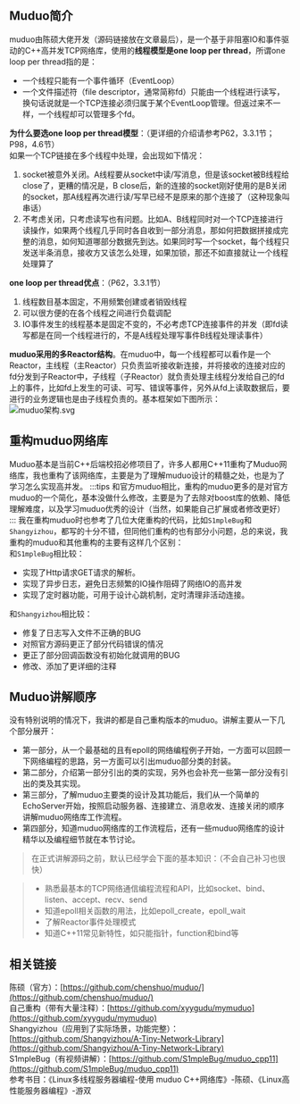 <a name="rOxT7"></a>
## Muduo简介
muduo由陈硕大佬开发（源码链接放在文章最后），是一个基于非阻塞IO和事件驱动的C++高并发TCP网络库，使用的**线程模型是one loop per thread**，所谓one loop per thread指的是：

- 一个线程只能有一个事件循环（EventLoop）
- 一个文件描述符（file descriptor，通常简称fd）只能由一个线程进行读写，换句话说就是一个TCP连接必须归属于某个EventLoop管理。但返过来不一样，一个线程却可以管理多个fd。

**为什么要选one loop per thread模型**：（更详细的介绍请参考P62，3.3.1节；P98，4.6节）<br />如果一个TCP链接在多个线程中处理，会出现如下情况：

1. socket被意外关闭。A线程要从socket中读/写消息，但是该socket被B线程给close了，更糟的情况是，B close后，新的连接的socket刚好使用的是B关闭的socket，那A线程再次进行读/写早已经不是原来的那个连接了（这种现象叫串话）
2. 不考虑关闭，只考虑读写也有问题。比如A、B线程同时对一个TCP连接进行读操作，如果两个线程几乎同时各自收到一部分消息，那如何把数据拼接成完整的消息，如何知道哪部分数据先到达。如果同时写一个socket，每个线程只发送半条消息，接收方又该怎么处理，如果加锁，那还不如直接就让一个线程处理算了

**one loop per thread优点**：（P62，3.3.1节）

1. 线程数目基本固定，不用频繁创建或者销毁线程
2. 可以很方便的在各个线程之间进行负载调配
3. IO事件发生的线程基本是固定不变的，不必考虑TCP连接事件的并发（即fd读写都是在同一个线程进行的，不是A线程处理写事件B线程处理读事件）

**muduo采用的多Reactor结构**。在muduo中，每一个线程都可以看作是一个Reactor，主线程（主Reactor）只负责监听接收新连接，并将接收的连接对应的fd分发到子Reactor中，子线程（子Reactor）就负责处理主线程分发给自己的fd上的事件，比如fd上发生的可读、可写、错误等事件，另外从fd上读取数据后，要进行的业务逻辑也是由子线程负责的。基本框架如下图所示：<br />![muduo架构.svg](https://cdn.nlark.com/yuque/0/2023/svg/27222704/1684649929046-f22fd0ee-356f-4e79-8811-9558a5f7cc5e.svg#clientId=uf5f0e048-0e5a-4&from=paste&height=324&id=ued9364af&originHeight=261&originWidth=375&originalType=binary&ratio=1.25&rotation=0&showTitle=false&size=39047&status=done&style=none&taskId=u8b19c9b7-11aa-4c3b-8733-0a64165316c&title=&width=466)
<a name="jjXCG"></a>
## 重构muduo网络库
Muduo基本是当前C++后端校招必修项目了，许多人都用C++11重构了Muduo网络库，我也重构了该网络库，主要是为了理解muduo设计的精髓之处，也是为了学习怎么实现高并发。
:::tips
和官方muduo相比，重构的muduo更多的是对官方muduo的一个简化，基本没做什么修改，主要是为了去除对boost库的依赖、降低理解难度，以及学习muduo优秀的设计（当然，如果能自己扩展或者修改更好）
:::
我在重构muduo时也参考了几位大佬重构的代码，比如`S1mpleBug`和`Shangyizhou`，都写的十分不错，但同他们重构的也有部分小问题，总的来说，我重构的muduo和其他重构的主要有这样几个区别：<br />和`S1mpleBug`相比较：

- 实现了Http请求GET请求的解析。
- 实现了异步日志，避免日志频繁的IO操作阻碍了网络IO的高并发
- 实现了定时器功能，可用于设计心跳机制，定时清理非活动连接。

和`Shangyizhou`相比较：

- 修复了日志写入文件不正确的BUG
- 对照官方源码更正了部分代码错误的情况
- 更正了部分回调函数没有初始化就调用的BUG
- 修改、添加了更详细的注释
<a name="Vt6hr"></a>
## Muduo讲解顺序
没有特别说明的情况下，我讲的都是自己重构版本的muduo。讲解主要从一下几个部分展开：

- 第一部分，从一个最基础的且有epoll的网络编程例子开始，一方面可以回顾一下网络编程的思路，另一方面可以引出muduo部分类的封装。
- 第二部分，介绍第一部分引出的类的实现，另外也会补充一些第一部分没有引出的类及其实现。
- 第三部分，了解muduo主要类的设计及其功能后，我们从一个简单的EchoServer开始，按照启动服务器、连接建立、消息收发、连接关闭的顺序讲解muduo网络库工作流程。
- 第四部分，知道muduo网络库的工作流程后，还有一些muduo网络库的设计精华以及编程细节就在本节讨论。

> 在正式讲解源码之前，默认已经学会下面的基本知识：（不会自己补习也很快）

> - 熟悉最基本的TCP网络通信编程流程和API，比如socket、bind、listen、accept、recv、send
> - 知道epoll相关函数的用法，比如epoll_create，epoll_wait
> - 了解Reactor事件处理模式
> - 知道C++11常见新特性，如只能指针，function和bind等

<a name="ORzFu"></a>
## 相关链接
陈硕（官方）：[https://github.com/chenshuo/muduo/](https://github.com/chenshuo/muduo/)<br />自己重构（带有大量注释）：[https://github.com/xyygudu/mymuduo](https://github.com/xyygudu/mymuduo)<br />Shangyizhou（应用到了实际场景，功能完整）：[https://github.com/Shangyizhou/A-Tiny-Network-Library](https://github.com/Shangyizhou/A-Tiny-Network-Library)<br />S1mpleBug（有视频讲解）：[https://github.com/S1mpleBug/muduo_cpp11](https://github.com/S1mpleBug/muduo_cpp11)<br />参考书目：《Linux多线程服务器编程-使用 muduo C++网络库》-陈硕、《Linux高性能服务器编程》-游双



